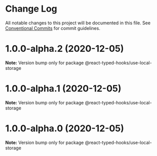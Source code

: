 # Change Log

All notable changes to this project will be documented in this file.
See [Conventional Commits](https://conventionalcommits.org) for commit guidelines.

# 1.0.0-alpha.2 (2020-12-05)

**Note:** Version bump only for package @react-typed-hooks/use-local-storage





# 1.0.0-alpha.1 (2020-12-05)

**Note:** Version bump only for package @react-typed-hooks/use-local-storage





# 1.0.0-alpha.0 (2020-12-05)

**Note:** Version bump only for package @react-typed-hooks/use-local-storage
